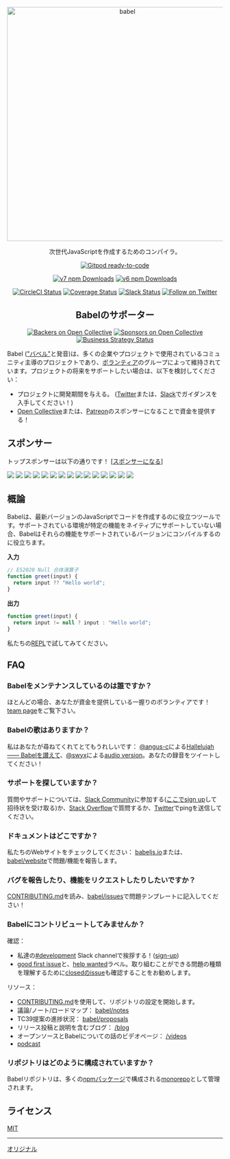 <p align="center">
  <a href="https://babeljs.io/">
    <img alt="babel" src="https://raw.githubusercontent.com/babel/logo/master/babel.png" width="546">
  </a>
</p>

<p align="center">
  次世代JavaScriptを作成するためのコンパイラ。
</p>

<p align="center">
  <a href="https://gitpod.io/#https://github.com/babel/babel"><img alt="Gitpod ready-to-code" src="https://img.shields.io/badge/Gitpod-ready--to--code-blue?logo=gitpod"></a>
</p>
<p align="center">
    <a href="https://www.npmjs.com/package/@babel/core"><img alt="v7 npm Downloads" src="https://img.shields.io/npm/dm/@babel/core.svg?maxAge=43200&label=v7%20downloads"></a>
  <a href="https://www.npmjs.com/package/babel-core"><img alt="v6 npm Downloads" src="https://img.shields.io/npm/dm/babel-core.svg?maxAge=43200&label=v6%20downloads"></a>
</p>
<p align="center">
  <a href="https://circleci.com/gh/babel/babel"><img alt="CircleCI Status" src="https://img.shields.io/circleci/project/github/babel/babel/main.svg?label=circle&maxAge=43200"></a>
  <a href="https://codecov.io/github/babel/babel"><img alt="Coverage Status" src="https://img.shields.io/codecov/c/github/babel/babel/main.svg?maxAge=43200"></a>
  <a href="https://slack.babeljs.io/"><img alt="Slack Status" src="https://slack.babeljs.io/badge.svg"></a>
  <a href="https://twitter.com/intent/follow?screen_name=babeljs"><img alt="Follow on Twitter" src="https://img.shields.io/twitter/follow/babeljs.svg?style=social&label=Follow"></a>
</p>

<h2 align="center">Babelのサポーター</h2>

<p align="center">
  <a href="#backers"><img alt="Backers on Open Collective" src="https://opencollective.com/babel/backers/badge.svg" /></a>
  <a href="#sponsors"><img alt="Sponsors on Open Collective" src="https://opencollective.com/babel/sponsors/badge.svg" /></a>
  <a href="https://medium.com/friendship-dot-js/i-peeked-into-my-node-modules-directory-and-you-wont-believe-what-happened-next-b89f63d21558"><img alt="Business Strategy Status" src="https://img.shields.io/badge/business%20model-flavortown-green.svg"></a>
</p>

Babel (["バベル"](https://soundcloud.com/sebmck/how-to-pronounce-babel)と発音)は、多くの企業やプロジェクトで使用されているコミュニティ主導のプロジェクトであり、[ボランティア](https://babeljs.io/team)のグループによって維持されています。プロジェクトの将来をサポートしたい場合は、以下を検討してください：

- プロジェクトに開発期間を与える。 ([Twitter](https://twitter.com/babeljs)または、[Slack](https://slack.babeljs.io/)でガイダンスを入手してください！)
- [Open Collective](https://opencollective.com/babel)または、[Patreon](https://www.patreon.com/henryzhu)のスポンサーになることで資金を提供する！

## スポンサー

トップスポンサーは以下の通りです！ [[スポンサーになる](https://opencollective.com/babel#sponsor)]

<a href="https://opencollective.com/babel/sponsor/0/website" target="_blank"><img src="https://opencollective.com/babel/sponsor/0/avatar.svg"></a>
<a href="https://opencollective.com/babel/sponsor/1/website" target="_blank"><img src="https://opencollective.com/babel/sponsor/1/avatar.svg"></a>
<a href="https://opencollective.com/babel/sponsor/2/website" target="_blank"><img src="https://opencollective.com/babel/sponsor/2/avatar.svg"></a>
<a href="https://opencollective.com/babel/sponsor/3/website" target="_blank"><img src="https://opencollective.com/babel/sponsor/3/avatar.svg"></a>
<a href="https://opencollective.com/babel/sponsor/4/website" target="_blank"><img src="https://opencollective.com/babel/sponsor/4/avatar.svg"></a>
 <a href="https://opencollective.com/babel/sponsor/5/website" target="_blank"><img src="https://opencollective.com/babel/sponsor/5/avatar.svg"></a>
  <a href="https://opencollective.com/babel/sponsor/6/website" target="_blank"><img src="https://opencollective.com/babel/sponsor/6/avatar.svg"></a>
  <a href="https://opencollective.com/babel/sponsor/7/website" target="_blank"><img src="https://opencollective.com/babel/sponsor/7/avatar.svg"></a>
  <a href="https://opencollective.com/babel/sponsor/8/website" target="_blank"><img src="https://opencollective.com/babel/sponsor/8/avatar.svg"></a>
  <a href="https://opencollective.com/babel/sponsor/9/website" target="_blank"><img src="https://opencollective.com/babel/sponsor/9/avatar.svg"></a>
  <a href="https://opencollective.com/babel/sponsor/10/website" target="_blank"><img src="https://opencollective.com/babel/sponsor/10/avatar.svg"></a>
  <a href="https://opencollective.com/babel/sponsor/11/website" target="_blank"><img src="https://opencollective.com/babel/sponsor/11/avatar.svg"></a>
  <a href="https://opencollective.com/babel/sponsor/12/website" target="_blank"><img src="https://opencollective.com/babel/sponsor/12/avatar.svg"></a>
  <a href="https://opencollective.com/babel/sponsor/13/website" target="_blank"><img src="https://opencollective.com/babel/sponsor/13/avatar.svg"></a>
  <a href="https://opencollective.com/babel/sponsor/14/website" target="_blank"><img src="https://opencollective.com/babel/sponsor/14/avatar.svg"></a>

## 概論

Babelは、最新バージョンのJavaScriptでコードを作成するのに役立つツールです。サポートされている環境が特定の機能をネイティブにサポートしていない場合、Babelはそれらの機能をサポートされているバージョンにコンパイルするのに役立ちます。

**入力**

```js
// ES2020 Null 合体演算子
function greet(input) {
  return input ?? "Hello world";
}
```

**出力**

```js
function greet(input) {
  return input != null ? input : "Hello world";
}
```

私たちの[REPL](https://babel.dev/repl#?browsers=defaults%2C%20not%20ie%2011&loose=true&code_lz=GYVwdgxgLglg9mABAcwE4FN1QBQzABxCgEpEBvAKEUQyhFST0KkQH5XEAiACXQBs-cRAHc4qPgBNOAbgoBfIA&shippedProposals=true&sourceType=script&lineWrap=true&presets=env%2Cenv&prettier=true)で試してみてください。

## FAQ

### Babelをメンテナンスしているのは誰ですか？

ほとんどの場合、あなたが資金を提供している一握りのボランティアです！[team page](https://babeljs.io/team)をご覧下さい。

### Babelの歌はありますか？

私はあなたが尋ねてくれてとてもうれしいです： [@angus-c](https://github.com/angus-c)による[Hallelujah —— Babelを讃えて](SONG.md)、[@swyx](https://twitter.com/@swyx)による[audio version](https://youtu.be/40abpedBKK8)。あなたの録音をツイートしてください！

### サポートを探していますか？

質問やサポートについては、[Slack Community](https://slack.babeljs.io/)に参加する([ここでsign up](https://slack.babeljs.io/)して招待状を受け取る)か、[Stack Overflow](https://stackoverflow.com/questions/tagged/babeljs)で質問するか、[Twitter](https://twitter.com/babeljs)でpingを送信してください。

### ドキュメントはどこですか？

私たちのWebサイトをチェックしてください： [babeljs.io](https://babeljs.io/)または、[babel/website](https://github.com/babel/website/issues)で問題/機能を報告します。

### バグを報告したり、機能をリクエストしたりしたいですか？

[CONTRIBUTING.md](CONTRIBUTING.md)を読み、[babel/issues](https://github.com/babel/babel/issues)で問題テンプレートに記入してください！

### Babelにコントリビュートしてみませんか？

確認：

- 私達の[#development](https://babeljs.slack.com/messages/development) Slack channelで挨拶する！([sign-up](https://slack.babeljs.io))
- [good first issue](https://github.com/babel/babel/labels/good%20first%20issue)と、[help wanted](https://github.com/babel/babel/labels/help%20wanted)ラベル。取り組むことができる問題の種類を理解するために[closedのissue](https://github.com/babel/babel/issues?utf8=%E2%9C%93&q=is%3Aclosed+label%3A%22good+first+issue%22)も確認することをお勧めします。

リソース：

- [CONTRIBUTING.md](CONTRIBUTING.md)を使用して、リポジトリの設定を開始します。
- 議論/ノート/ロードマップ： [babel/notes](https://github.com/babel/notes)
- TC39提案の進捗状況： [babel/proposals](https://github.com/babel/proposals)
- リリース投稿と説明を含むブログ： [/blog](https://babeljs.io/blog)
- オープンソースとBabelについての話のビデオページ： [/videos](https://babeljs.io/videos)
- [podcast](https://podcast.babeljs.io)

### リポジトリはどのように構成されていますか？

Babelリポジトリは、多くの[npmパッケージ](packages/README.md)で構成される[monorepo](doc/design/monorepo.md)として管理されます。

## ライセンス

[MIT](LICENSE)

---
[オリジナル](https://github.com/babel/babel/blob/main/README.md)
